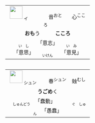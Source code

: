 <table align="left">
  <tr align="center"><td width="250px">
    <img src="https://f.2cn.cn/hanzi/svg/610F.svg" height="40">
    <ruby><sub>イ　　　</sub><br>　</ruby>
    <ruby>音<sup>おと　　</sup><br>心<sup>こころ　</sup></ruby>   
  </td></tr>
  <tr align="center"><td><b>おも</b>う　　　<b>こころ</b></td></th>
  <tr align="center"><td>
    <ruby><sub><sub>　　い　し　　</sub></sub><br>「意志」</ruby>
    <ruby><sub><sub>　　い　み　　</sub></sub><br>「意思」</ruby>
    <ruby><sub><sub>　　いけん　　</sub></sub><br>「意見」</ruby>
  </td></tr>
</table>

<table align="left">
  <tr align="center"><td width="250px">
    <img src="https://f.2cn.cn/hanzi/svg/8822.svg" height="40">
    <ruby><sub>シュン　</sub><br>　</ruby>
    <ruby>春<sup>シュン　</sup><br>䖵<sup>むし　　</sup></ruby>   
  </td></tr>
  <tr align="center"><td><b>うごめ</b>く</td></th>
  <tr align="center"><td>
    <ruby><sub><sub>　しゅんどう　</sub></sub><br>「蠢動」</ruby>
    　　
    <ruby><sub><sub>　ぐ　しゅん　</sub></sub><br>「愚蠢」</ruby>
  </td></tr>
</table>
